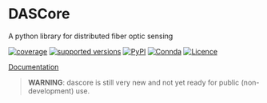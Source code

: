 # DASCore

A python library for distributed fiber optic sensing

[![coverage](https://codecov.io/gh/dasdae/dascore/branch/master/graph/badge.svg)](https://codecov.io/gh/dasdae/dascore)
[![supported versions](https://img.shields.io/pypi/pyversions/dascore.svg)](https://pypi.python.org/pypi/dascore)
[![PyPI](https://pepy.tech/badge/dascore)](https://pepy.tech/project/dascore)
[![Connda](https://img.shields.io/conda/dn/conda-forge/dascore?label=conda%20downloads)](https://github.com/conda-forge/dascore-feedstock)
[![Licence](https://www.gnu.org/graphics/lgplv3-88x31.png)](https://www.gnu.org/licenses/lgpl.html)

[Documentation](https://dasdae.github.io/dascore/)

> **WARNING**: dascore is still very new and not yet ready for public (non-development) use.

